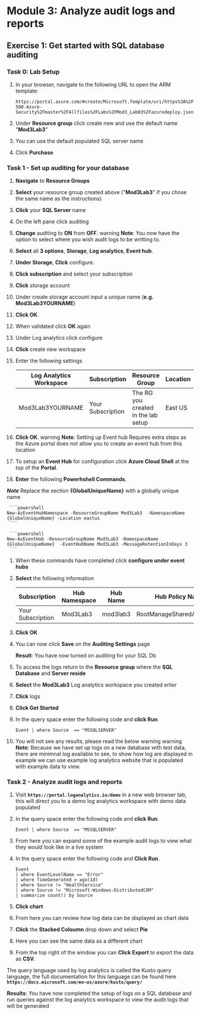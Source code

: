 

# Module 3: Analyze audit logs and reports

## Exercise 1: Get started with SQL database auditing

### Task 0: Lab Setup

1.  In your browser, navigate to the following URL to open the ARM template:

    ```cli
    https://portal.azure.com/#create/Microsoft.Template/uri/https%3A%2F%2Fraw.githubusercontent.com%2FMicrosoftLearning%2FAZ-500-Azure-Security%2Fmaster%2FAllfiles%2FLabs%2FMod3_Lab03%2Fazuredeploy.json
     ```

1.  Under **Resource group** click create new and use the default name "**Mod3Lab3**"

1.  You can use the default populated SQL server name

1.  Click **Purchase** 

### Task 1 - Set up auditing for your database

1.  **Navigate** to **Resource Groups**

1.  **Select** your resource group created above ("**Mod3Lab3**" if you chose the same name as the instructions)

1.  **Click** your **SQL Server** name

1.  On the left pane click auditing

1.  **Change** auditing to **ON** from **OFF**.
warning
**Note**: You now have the option to select where you wish audit logs to be writting to.


1.  **Select** all **3 options**, **Storage**, **Log analytics**, **Event hub**.

1.  **Under Storage**, **Click** configure.

1.  **Click subscription** and select your subscription

1.  **Click** storage account

1.  Under create storage account input a unique name (**e.g. Mod3Lab3YOURNAME**)

1.  **Click OK**.

1.  When validated click **OK** again

1.  Under Log analytics click configure

1.  **Click** create new workspace

1.  Enter the following settings

     |Log Analytics Workspace|Subscription|Resource Group | Location| Pricing   Tier|
     |-----------------------|------------|---------------|---------|   -------------
     |Mod3Lab3YOURNAME|Your Subscription|The RG you created in the lab setup|   East US | Per GB (2018)|

1.  **Click OK**.
warning
**Note**: Setting up Event hub Requires extra steps as the Azure portal does not allow you to create an event hub from this location


1.  To setup an **Event Hub** for configuration click **Azure Cloud Shell** at the top of the **Portal**.

1.  **Enter** the following **Powerhshell Commands**.

***Note*** Replace the section **{GlobalUniqueName}** with a globally unique name

     ```powershell
    New-AzEventHubNamespace -ResourceGroupName Mod3Lab3  -NamespaceName {GlobalUniqueName} -Location eastus
     ```

     ```powershell
    New-AzEventHub -ResourceGroupName Mod3Lab3 -NamespaceName {GlobalUniqueName}  -EventHubName Mod3Lab3 -MessageRetentionInDays 3
     ```

1.  When these commands have completed click **configure under event hubs**

1.  **Select** the following information

     | Subscription|Hub Namespace|Hub Name| Hub Policy Name|
     |-------------|-------------|--------|----------------|
     |Your Subscription| Mod3Lab3|mod3lab3|RootManageSharedAccessKey|


1.  **Click OK**

1.  You can now click **Save** on the **Auditing Settings** page

    **Result**: You have now turned on auditing for your SQL Db 


1.  To access the logs return to the **Resource group** where the **SQL Database** and **Server reside**

1.  **Select** the **Mod3Lab3** Log analytics workspace you created erlier

1.  **Click** logs

1.  **Click Get Started**

2.  In the query space enter the following code and **click Run**.

     ```cli
    Event | where Source  == "MSSQLSERVER" 
     ```

3.  You will not see any results, please read the below warning
warning
**Note**: Because we have set up logs on a new database with test data, there are minimnal log available to see, to show how log are displayed in example we can use example log analytics website that is populated with example data to view.


### Task 2 - Analyze audit logs and reports

1.  Visit **`https://portal.loganalytics.io/demo`** in a new web browser tab, this will direct you to a demo log analytics workspace with demo data populated

1.  In the query space enter the following code and **click Run**.

     ```cli
    Event | where Source  == "MSSQLSERVER" 
     ```

1.  From here you can expand some of the example audit logs to view what they would look like in a live system

1.  In the query space enter the following code and **Click Run**.

     ```cli
    Event 
    | where EventLevelName == "Error" 
    | where TimeGenerated > ago(1d) 
    | where Source != "HealthService" 
    | where Source != "Microsoft-Windows-DistributedCOM" 
    | summarize count() by Source
     ```

1.  **Click chart**

1.  From here you can review how log data can be displayed as chart data

1.  **Click** the **Stacked Coloumn** drop down and select **Pie**

1.  Here you can see the same data as a different chart

1.  From the top right of the window you can **Click Export** to export the data as **CSV**.

 The query language used by log analytics is called the Kusto query language, the full documentation for this language can be found here **`https://docs.microsoft.com/en-us/azure/kusto/query/`**



**Results**: You have now completed the setup of logs on a SQL database and run queries against the log analytics workspace to view the audit logs that will be generated


